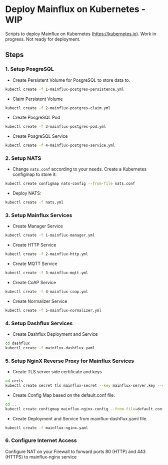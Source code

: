 # Deploy Mainflux on Kubernetes - WIP
Scripts to deploy Mainflux on Kubernetes (https://kubernetes.io). Work in progress. Not ready for deployment.

## Steps

### 1. Setup PosgreSQL 
- Create Persistent Volume for PosgreSQL to store data to.
```bash 
kubectl create -f 1-mainflux-postgres-persistence.yml
```
- Claim Persistent Volume
```bash
kubectl create -f 2-mainflux-postgres-claim.yml
```
- Create PosgreSQL Pod
```bash
kubectl create -f 3-mainflux-postgres-pod.yml
```
- Create PosgreSQL Service
```bash
kubectl create -f 4-mainflux-postgres-service.yml
```

### 2. Setup NATS
- Change `nats.conf` according to your needs.
Create a Kubernetes configmap to store it:
```bash
kubectl create configmap nats-config --from-file nats.conf
```
- Deploy NATS:
```bash
kubectl create -f nats.yml
```

### 3. Setup Mainflux Services
- Create Manager Service
```bash
kubectl create -f 1-mainflux-manager.yml
```	
- Create HTTP Service
```bash
kubectl create -f 2-mainflux-http.yml
```
- Create MQTT Service
```bash
kubectl create -f 3-mainflux-mqtt.yml
```
- Create CoAP Service
```bash
kubectl create -f 4-mainflux-coap.yml
```
- Create Normalizer Service
```bash
kubectl create -f 5-mainflux-normalizer.yml
```

### 4. Setup Dashflux Services
- Create Dashflux Deployment and Service
```bash
cd dashflux
kubectl create -f mainflux-dashflux.yaml
```	

### 5. Setup NginX Reverse Proxy for Mainflux Services
- Create TLS server side certificate and keys
```bash 
cd certs
kubectl create secret tls mainflux-secret --key mainflux-server.key --cert mainflux-server.crt
```
- Create Config Map based on the default.conf file. 
```bash 
cd ..
kubectl create configmap mainflux-nginx-config --from-file=default.conf
```
- Create Deployment and Service from mainflux-dashflux.yaml file.
```bash 
kubectl create -f mainflux-nginx.yaml
```

### 6. Configure Internet Access
Configure NAT on your Firewall to forward ports 80 (HTTP) and 443 (HTTPS) to mainflux-nginx service